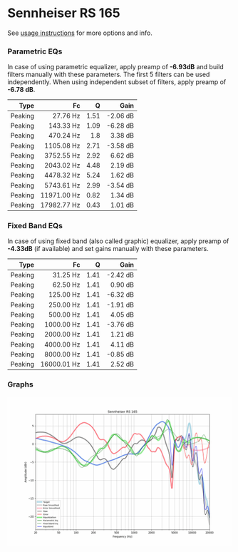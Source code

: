 # Sennheiser RS 165
See [usage instructions](https://github.com/jaakkopasanen/AutoEq#usage) for more options and info.

### Parametric EQs
In case of using parametric equalizer, apply preamp of **-6.93dB** and build filters manually
with these parameters. The first 5 filters can be used independently.
When using independent subset of filters, apply preamp of **-6.78 dB**.

| Type    | Fc          |    Q | Gain     |
|--------:|------------:|-----:|---------:|
| Peaking | 27.76 Hz    | 1.51 | -2.06 dB |
| Peaking | 143.33 Hz   | 1.09 | -6.28 dB |
| Peaking | 470.24 Hz   | 1.8  | 3.38 dB  |
| Peaking | 1105.08 Hz  | 2.71 | -3.58 dB |
| Peaking | 3752.55 Hz  | 2.92 | 6.62 dB  |
| Peaking | 2043.02 Hz  | 4.48 | 2.19 dB  |
| Peaking | 4478.32 Hz  | 5.24 | 1.62 dB  |
| Peaking | 5743.61 Hz  | 2.99 | -3.54 dB |
| Peaking | 11971.00 Hz | 0.82 | 1.34 dB  |
| Peaking | 17982.77 Hz | 0.43 | 1.01 dB  |

### Fixed Band EQs
In case of using fixed band (also called graphic) equalizer, apply preamp of **-4.33dB**
(if available) and set gains manually with these parameters.

| Type    | Fc          |    Q | Gain     |
|--------:|------------:|-----:|---------:|
| Peaking | 31.25 Hz    | 1.41 | -2.42 dB |
| Peaking | 62.50 Hz    | 1.41 | 0.90 dB  |
| Peaking | 125.00 Hz   | 1.41 | -6.32 dB |
| Peaking | 250.00 Hz   | 1.41 | -1.91 dB |
| Peaking | 500.00 Hz   | 1.41 | 4.05 dB  |
| Peaking | 1000.00 Hz  | 1.41 | -3.76 dB |
| Peaking | 2000.00 Hz  | 1.41 | 1.21 dB  |
| Peaking | 4000.00 Hz  | 1.41 | 4.11 dB  |
| Peaking | 8000.00 Hz  | 1.41 | -0.85 dB |
| Peaking | 16000.01 Hz | 1.41 | 2.52 dB  |

### Graphs
![](./Sennheiser%20RS%20165.png)
